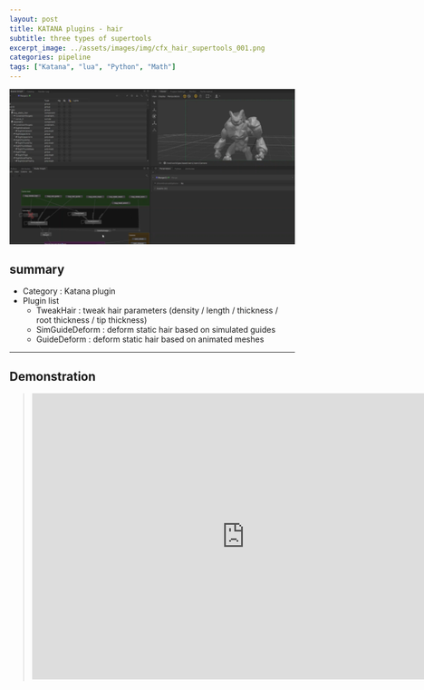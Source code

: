 ```yaml
---
layout: post
title: KATANA plugins - hair
subtitle: three types of supertools
excerpt_image: ../assets/images/img/cfx_hair_supertools_001.png
categories: pipeline
tags: ["Katana", "lua", "Python", "Math"]
---
```



![banner](../assets/images/img/cfx_hair_supertools_001.png)

## summary
- Category : Katana plugin
- Plugin list
  - TweakHair : tweak hair parameters (density / length / thickness / root thickness / tip thickness)
  - SimGuideDeform : deform static hair based on simulated guides
  - GuideDeform : deform static hair based on animated meshes




---

## Demonstration

> <iframe width="750" height="505" src="https://www.youtube.com/embed/KuFu3CsN1XI?si=Re3n1-9RRBcuYu23" title="YouTube video player" frameborder="0" allow="accelerometer; autoplay; clipboard-write; encrypted-media; gyroscope; picture-in-picture; web-share" referrerpolicy="strict-origin-when-cross-origin" allowfullscreen></iframe>
